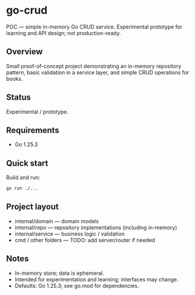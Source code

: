 # go-crud

POC — simple in-memory Go CRUD service. Experimental prototype for learning and API design; not production-ready.

## Overview
Small proof-of-concept project demonstrating an in-memory repository pattern, basic validation in a service layer, and simple CRUD operations for books.

## Status
Experimental / prototype.

## Requirements
- Go 1.25.3

## Quick start
Build and run:
```bash
go run ./...
```
## Project layout
- internal/domain — domain models
- internal/repo — repository implementations (including in-memory)
- internal/service — business logic / validation
- cmd / other folders — TODO: add server/router if needed

## Notes
- In-memory store; data is ephemeral.
- Intended for experimentation and learning; interfaces may change.
- Defaults: Go 1.25.3; see go.mod for dependencies.